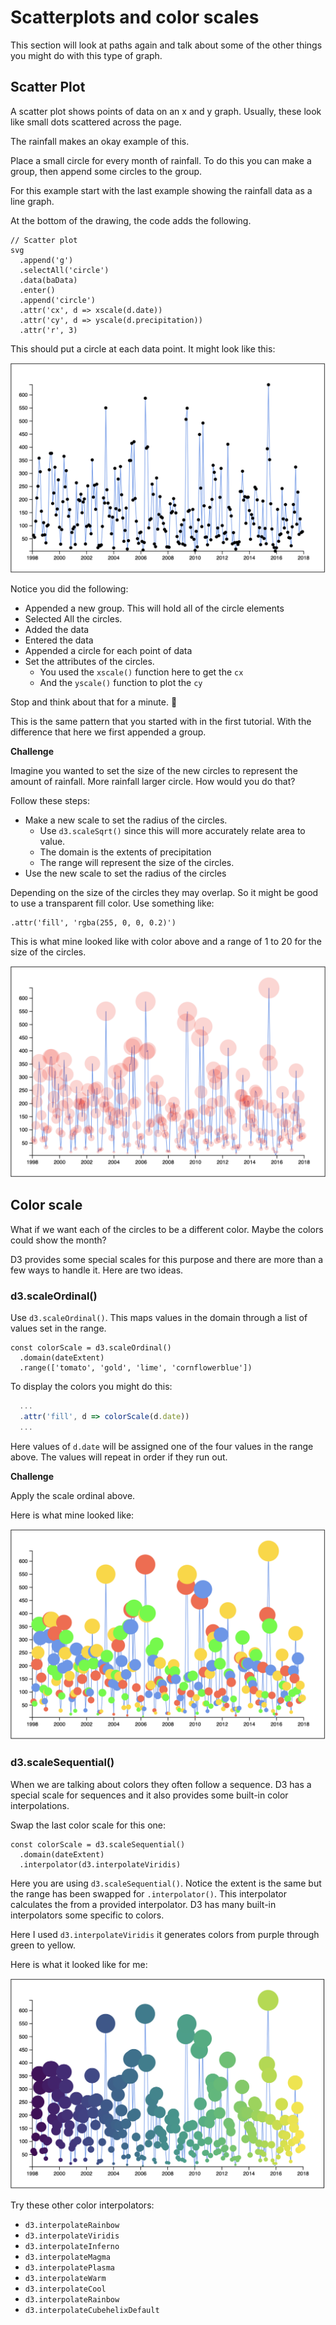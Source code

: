 # Scatterplots and color scales

This section will look at paths again and talk about some of the other things you might do with this type of graph.

## Scatter Plot

A scatter plot shows points of data on an x and y graph. Usually, these look like small dots scattered across the page.

The rainfall makes an okay example of this.

Place a small circle for every month of rainfall. To do this you can make a group, then append some circles to the group.

For this example start with the last example showing the rainfall data as a line graph.

At the bottom of the drawing, the code adds the following.

```JS
// Scatter plot
svg
  .append('g')
  .selectAll('circle')
  .data(baData)
  .enter()
  .append('circle')
  .attr('cx', d => xscale(d.date))
  .attr('cy', d => yscale(d.precipitation))
  .attr('r', 3)
```

This should put a circle at each data point. It might look like this:

![example-1](images/example-1.png)

Notice you did the following:

- Appended a new group. This will hold all of the circle elements
- Selected All the circles.
- Added the data
- Entered the data
- Appended a circle for each point of data
- Set the attributes of the circles.
  - You used the `xscale()` function here to get the `cx`
  - And the `yscale()` function to plot the `cy`

Stop and think about that for a minute. 🤔

This is the same pattern that you started with in the first tutorial. With the difference that here we first appended a group.

**Challenge**

Imagine you wanted to set the size of the new circles to represent the amount of rainfall. More rainfall larger circle. How would you do that?

Follow these steps:

- Make a new scale to set the radius of the circles.
	- Use `d3.scaleSqrt()` since this will more accurately relate area to value.
	- The domain is the extents of precipitation
	- The range will represent the size of the circles.
- Use the new scale to set the radius of the circles

Depending on the size of the circles they may overlap. So it might be good to use a transparent fill color. Use something like:

```JS
.attr('fill', 'rgba(255, 0, 0, 0.2)')
```

This is what mine looked like with color above and a range of 1 to 20 for the size of the circles.

![example-2](images/example-2.png)

## Color scale

What if we want each of the circles to be a different color. Maybe the colors could show the month?

D3 provides some special scales for this purpose and there are more than a few ways to handle it. Here are two ideas.

### d3.scaleOrdinal()

Use `d3.scaleOrdinal()`. This maps values in the domain through a list of values set in the range.

```JS
const colorScale = d3.scaleOrdinal()
  .domain(dateExtent)
  .range(['tomato', 'gold', 'lime', 'cornflowerblue'])
```

To display the colors you might do this:

```js
  ...
  .attr('fill', d => colorScale(d.date))
  ...
```

Here values of `d.date` will be assigned one of the four values in the range above. The values will repeat in order if they run out.

**Challenge**

Apply the scale ordinal above.

Here is what mine looked like:

![example-3](images/example-3.png)

### d3.scaleSequential()

When we are talking about colors they often follow a sequence. D3 has a special scale for sequences and it also provides some built-in color interpolations.

Swap the last color scale for this one:

```JS
const colorScale = d3.scaleSequential()
  .domain(dateExtent)
  .interpolator(d3.interpolateViridis)
```

Here you are using `d3.scaleSequential()`. Notice the extent is the same but the range has been swapped for `.interpolator()`. This interpolator calculates the from a provided interpolator. D3 has many built-in interpolators some specific to colors.

Here I used `d3.interpolateViridis` it generates colors from purple through green to yellow.

Here is what it looked like for me:

![example-4](images/example-4.png)

Try these other color interpolators:

- `d3.interpolateRainbow`
- `d3.interpolateViridis`
- `d3.interpolateInferno`
- `d3.interpolateMagma`
- `d3.interpolatePlasma`
- `d3.interpolateWarm`
- `d3.interpolateCool`
- `d3.interpolateRainbow`
- `d3.interpolateCubehelixDefault`
